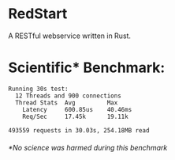 # RedStart

A RESTful webservice written in Rust.



# Scientific* Benchmark:

```Shell
Running 30s test:
  12 Threads and 900 connections
  Thread Stats  Avg         Max
    Latency     600.85us    40.46ms
    Req/Sec     17.45k      19.11k
    
493559 requests in 30.03s, 254.18MB read
```

###### *No science was harmed during this benchmark